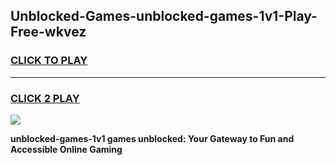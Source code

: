 
## Unblocked-Games-unblocked-games-1v1-Play-Free-wkvez
<h3>
<a href="https://premium76.site?title=unblocked-games-1v1&ref=20A">CLICK TO PLAY</a></h3>
<hr>

<h3>
<a href="https://premium76.site?title=unblocked-games-1v1&ref=20A">CLICK 2 PLAY</a>
  
</h3>

<a href="https://premium76.site?title=unblocked-games-1v1&ref=20A"><img src="https://clearcache.store/games.png"></a>


**unblocked-games-1v1 games unblocked: Your Gateway to Fun and Accessible Online Gaming**

